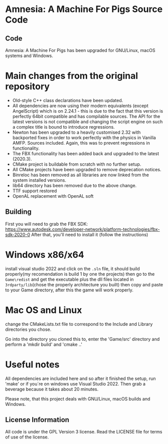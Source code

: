Amnesia: A Machine For Pigs Source Code
=======================================

Code
----

Amnesia: A Machine For Pigs has been upgraded for GNU/Linux, macOS systems and Windows.

# Main changes from the original  repository 
* Old-style C++ class declarations have been updated.
* All dependencies are now using their modern equivalents (except AngelScript) which is on 2.24.1 - this is due to the fact that this version is perfectly 64bit compatible and has compilable sources.  The API for the latest versions is not compatible and changing the script engine on such a complex title is bound to introduce regressions.
* Newton has been upgraded to a heavily customised 2.32 with backported fixes in order to work perfectly with the physics in Vanilla AMFP.  Sources included.  Again, this was to prevent regressions in functionality.
* The FBX functionality has been added back and upgraded to the latest (2020.3).
* CMake project is buildable from scratch with no further setup.
* All CMake projects have been upgraded to remove deprecation notices.
* Binreloc has been removed as all libraries are now linked from the system installed versions.
* lib64 directory has been removed due to the above change.
* TTF support restored
* OpenAL replacement with OpenAL soft

Building 
--------

First you will need to grab the FBX SDK: https://www.autodesk.com/developer-network/platform-technologies/fbx-sdk-2020-0
After that, you'll need to install it (follow the instructions)

# Windows x86/x64
install visual studio 2022 and click on the `.sln` file, it should build properly(my recomendation is build 1 by one the projects) then go to the `Game\redist` and get the executable plus the dll files located in `3rdparty/lib`(chose the properly architecture you built) then copy and paste to your Game directory, after this the game will work properly.

# Mac OS and Linux
change the CMakeLists.txt file to correspond to the Include and Library directories you chose.

Go into the directory you cloned this to, enter the 'Game/src' directory and perform a 'mkdir build' and 'cmake ..'

# Useful notes
All dependencies are included here and so after it finished the setup, run 'make' or if you´re on windows use Visual Studio 2022.  Then grab a beverage because it takes about 20 minutes.

Please note, that this project deals with GNU/Linux, macOS builds and Windows.

License Information
-------------------
All code is under the GPL Version 3 license. Read the LICENSE file for terms of use of the license.
